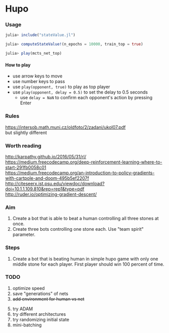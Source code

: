 # Hupo

### Usage
```julia
julia> include("stateValue.jl")

julia> computeStateValue!(n_epochs = 10000, train_top = true)

julia> play(mcts_net_top)
```

#### How to play
- use arrow keys to move
- use number keys to pass
- use `play(opponent, true)` to play as top player
- use `play(opponent, delay = 0.5)` to set the delay to 0.5 seconds
  - use `delay = NaN` to confirm each opponent's action by pressing Enter

### Rules
https://intersob.math.muni.cz/oldfoto/2/zadani/ukol07.pdf  
but slightly different

### Worth reading
http://karpathy.github.io/2016/05/31/rl/  
https://medium.freecodecamp.org/deep-reinforcement-learning-where-to-start-291fb0058c01  
https://medium.freecodecamp.org/an-introduction-to-policy-gradients-with-cartpole-and-doom-495b5ef2207f
http://citeseerx.ist.psu.edu/viewdoc/download?doi=10.1.1.109.810&rep=rep1&type=pdf   
http://ruder.io/optimizing-gradient-descent/

### Aim
1. Create a bot that is able to beat a human controlling all three stones at once.
2. Create three bots controlling one stone each. Use "team spirit" parameter.

### Steps
1. Create a bot that is beating human in simple hupo game with only one middle stone for each player. First player should win 100 percent of time.

### TODO
1. optimize speed
2. save "generations" of nets
3. ~~add environment for human vs net~~
<!-- 4. add probability information to game printing -->
5. try ADAM
6. try different architectures
7. try randomizing initial state
8. mini-batching
